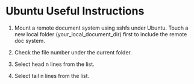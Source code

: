 # Ubuntu Useful Instructions

1. Mount a remote document system using sshfs under Ubuntu. Touch a new local folder (your_local_document_dir) first to include the remote doc system.

2. Check the file number under the current folder.

3. Select head n lines from the list.

4. Select tail n lines from the list.
